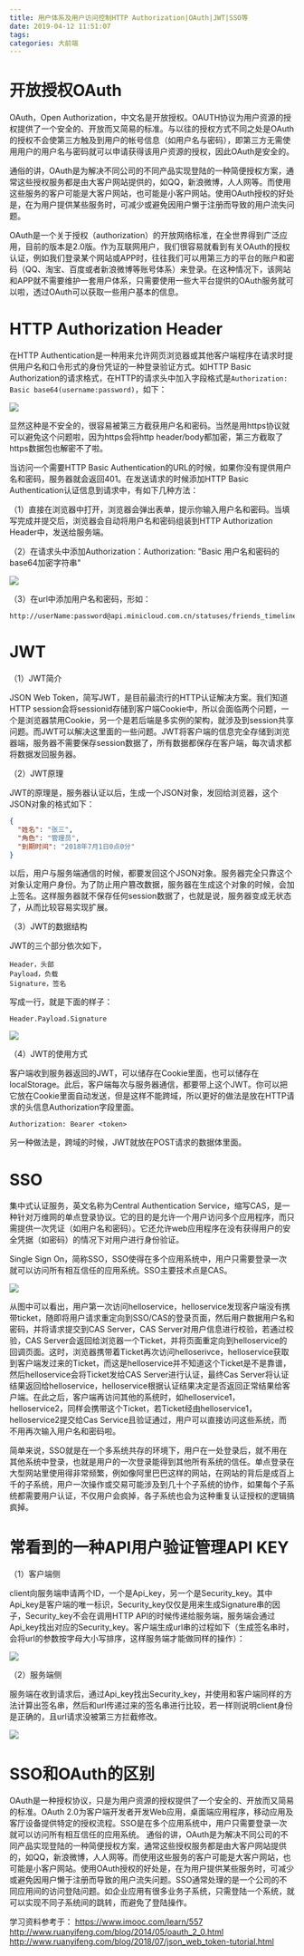 ```yaml
---
title: 用户体系及用户访问控制HTTP Authorization|OAuth|JWT|SSO等
date: 2019-04-12 11:51:07
tags:
categories: 大前端
---
```


# 开放授权OAuth

OAuth，Open Authorization，中文名是开放授权。OAUTH协议为用户资源的授权提供了一个安全的、开放而又简易的标准。与以往的授权方式不同之处是OAuth的授权不会使第三方触及到用户的帐号信息（如用户名与密码），即第三方无需使用用户的用户名与密码就可以申请获得该用户资源的授权，因此OAuth是安全的。

通俗的讲，OAuth是为解决不同公司的不同产品实现登陆的一种简便授权方案，通常这些授权服务都是由大客户网站提供的，如QQ，新浪微博，人人网等。而使用这些服务的客户可能是大客户网站，也可能是小客户网站。使用OAuth授权的好处是，在为用户提供某些服务时，可减少或避免因用户懒于注册而导致的用户流失问题。

OAuth是一个关于授权（authorization）的开放网络标准，在全世界得到广泛应用，目前的版本是2.0版。作为互联网用户，我们很容易就看到有关OAuth的授权认证，例如我们登录某个网站或APP时，往往我们可以用第三方的平台的账户和密码（QQ、淘宝、百度或者新浪微博等账号体系）来登录。在这种情况下，该网站和APP就不需要维护一套用户体系，只需要使用一些大平台提供的OAuth服务就可以啦，透过OAuth可以获取一些用户基本的信息。

# HTTP Authorization Header

在HTTP Authentication是一种用来允许网页浏览器或其他客户端程序在请求时提供用户名和口令形式的身份凭证的一种登录验证方式。如HTTP Basic Authorization的请求格式，在HTTP的请求头中加入字段格式是`Authorization: Basic base64(username:password)`，如下：

![](/images/http_auth_1_1.png)

显然这种是不安全的，很容易被第三方截获用户名和密码。当然是用https协议就可以避免这个问题啦，因为https会将http header/body都加密，第三方截取了https数据包也解密不了啦。

当访问一个需要HTTP Basic Authentication的URL的时候，如果你没有提供用户名和密码，服务器就会返回401。在发送请求的时候添加HTTP Basic Authentication认证信息到请求中，有如下几种方法：

（1）直接在浏览器中打开，浏览器会弹出表单，提示你输入用户名和密码。当填写完成并提交后，浏览器会自动将用户名和密码组装到HTTP Authorization Header中，发送给服务端。

（2）在请求头中添加Authorization：Authorization: "Basic 用户名和密码的base64加密字符串"

![](/images/http_auth_1_2.png)

（3）在url中添加用户名和密码，形如：

    http://userName:password@api.minicloud.com.cn/statuses/friends_timeline.xml

# JWT

（1）JWT简介

JSON Web Token，简写JWT，是目前最流行的HTTP认证解决方案。我们知道HTTP session会将sessionid存储到客户端Cookie中，所以会面临两个问题，一个是浏览器禁用Cookie，另一个是若后端是多实例的架构，就涉及到session共享问题。而JWT可以解决这里面的一些问题。JWT将客户端的信息完全存储到浏览器端，服务器不需要保存session数据了，所有数据都保存在客户端，每次请求都将数据发回服务器。

（2）JWT原理

JWT的原理是，服务器认证以后，生成一个JSON对象，发回给浏览器，这个JSON对象的格式如下：

```json
{
  "姓名": "张三",
  "角色": "管理员",
  "到期时间": "2018年7月1日0点0分"
}
```

以后，用户与服务端通信的时候，都要发回这个JSON对象。服务器完全只靠这个对象认定用户身份。为了防止用户篡改数据，服务器在生成这个对象的时候，会加上签名。这样服务器就不保存任何session数据了，也就是说，服务器变成无状态了，从而比较容易实现扩展。

（3）JWT的数据结构

JWT的三个部分依次如下，

    Header，头部
    Payload，负载
    Signature，签名

写成一行，就是下面的样子：

    Header.Payload.Signature

![](/images/http_auth_1_3.png)

（4）JWT的使用方式

客户端收到服务器返回的JWT，可以储存在Cookie里面，也可以储存在localStorage。此后，客户端每次与服务器通信，都要带上这个JWT。你可以把它放在Cookie里面自动发送，但是这样不能跨域，所以更好的做法是放在HTTP请求的头信息Authorization字段里面。

    Authorization: Bearer <token>

另一种做法是，跨域的时候，JWT就放在POST请求的数据体里面。

# SSO

集中式认证服务，英文名称为Central Authentication Service，缩写CAS，是一种针对万维网的单点登录协议。它的目的是允许一个用户访问多个应用程序，而只需提供一次凭证（如用户名和密码）。它还允许web应用程序在没有获得用户的安全凭据（如密码）的情况下对用户进行身份验证。

Single Sign On，简称SSO，SSO使得在多个应用系统中，用户只需要登录一次就可以访问所有相互信任的应用系统。SSO主要技术点是CAS。

![](/images/http_auth_1_4.png)

从图中可以看出，用户第一次访问helloservice，helloservice发现客户端没有携带ticket，随即将用户请求重定向到SSO/CAS的登录页面，然后用户数据用户名和密码，并将请求提交到CAS Server，CAS Server对用户信息进行校验，若通过校验，CAS Server会返回给浏览器一个Ticket，并将页面重定向到helloservice的回调页面。这时，浏览器携带着Ticket再次访问helloserivce，helloservice获取到客户端发过来的Ticket，而这是helloservice并不知道这个Ticket是不是靠谱，然后helloservice会将Ticket发给CAS Server进行认证，最终Cas Server将认证结果返回给helloservice，helloservice根据认证结果决定是否返回正常结果给客户端。在此之后，客户端再访问其他的系统时，如helloservice1，helloservice2，同样会携带这个Ticket，若Ticket经由helloservice1，helloservice2提交给Cas Service且验证通过，用户可以直接访问这些系统，而不用再次输入用户名和密码啦。

简单来说，SSO就是在一个多系统共存的环境下，用户在一处登录后，就不用在其他系统中登录，也就是用户的一次登录能得到其他所有系统的信任。单点登录在大型网站里使用得非常频繁，例如像阿里巴巴这样的网站，在网站的背后是成百上千的子系统，用户一次操作或交易可能涉及到几十个子系统的协作，如果每个子系统都需要用户认证，不仅用户会疯掉，各子系统也会为这种重复认证授权的逻辑搞疯掉。

# 常看到的一种API用户验证管理API KEY

（1）客户端侧

client向服务端申请两个ID，一个是Api_key，另一个是Security_key。其中Api_key是客户端的唯一标识，Security_key仅仅是用来生成Signature串的因子，Security_key不会在调用HTTP API的时候传递给服务端，服务端会通过Api_key找出对应的Security_key。客户端生成url串的过程如下（生成签名串时，会将url的参数按字母大小写排序，这样服务端才能做同样的操作）：

![](/images/http_auth_1_5.png)

（2）服务端侧

服务端在收到请求后，通过Api_key找出Security_key，并使用和客户端同样的方法计算出签名串，然后和url传递过来的签名串进行比较，若一样则说明client身份是正确的，且url请求没被第三方拦截修改。

![](/images/http_auth_1_6.png)

# SSO和OAuth的区别

OAuth是一种授权协议，只是为用户资源的授权提供了一个安全的、开放而又简易的标准。OAuth 2.0为客户端开发者开发Web应用，桌面端应用程序，移动应用及客厅设备提供特定的授权流程。SSO是在多个应用系统中，用户只需要登录一次就可以访问所有相互信任的应用系统。
通俗的讲，OAuth是为解决不同公司的不同产品实现登陆的一种简便授权方案，通常这些授权服务都是由大客户网站提供的，如QQ，新浪微博，人人网等。而使用这些服务的客户可能是大客户网站，也可能是小客户网站。使用OAuth授权的好处是，在为用户提供某些服务时，可减少或避免因用户懒于注册而导致的用户流失问题。SSO通常处理的是一个公司的不同应用间的访问登陆问题。如企业应用有很多业务子系统，只需登陆一个系统，就可以实现不同子系统间的跳转，而避免了登陆操作。

学习资料参考于：
https://www.imooc.com/learn/557
http://www.ruanyifeng.com/blog/2014/05/oauth_2_0.html
http://www.ruanyifeng.com/blog/2018/07/json_web_token-tutorial.html
